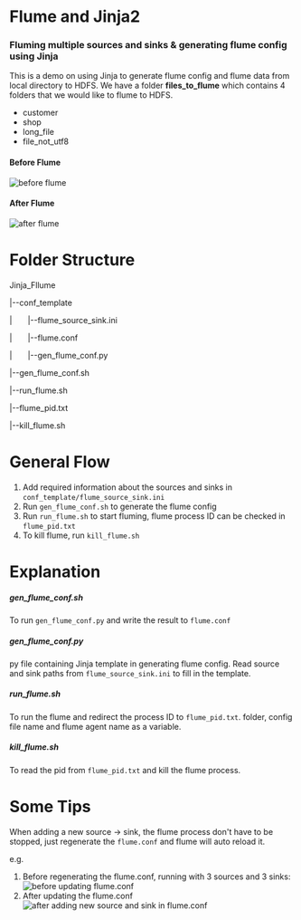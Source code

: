 # Flume and Jinja2

### Fluming multiple sources and sinks & generating flume config using Jinja 

This is a demo on using Jinja to generate flume config and flume data from local directory to HDFS.
We have a folder **files_to_flume** which contains 4 folders that we would like to flume to HDFS. 
- customer
- shop
- long_file
- file_not_utf8

#### Before Flume
   ![before flume](https://github.com/neurotichl/Big-Data-ETL/blob/master/Jinja_Flume/fluming_pic/before_flume.png)

#### After Flume
   ![after flume](https://github.com/neurotichl/Big-Data-ETL/blob/master/Jinja_Flume/fluming_pic/after_flume.PNG)

# Folder Structure

Jinja_Fllume

|--conf_template

|&nbsp;&nbsp;&nbsp;&nbsp;&nbsp;&nbsp;&nbsp;|--flume_source_sink.ini

|&nbsp;&nbsp;&nbsp;&nbsp;&nbsp;&nbsp;&nbsp;|--flume.conf

|&nbsp;&nbsp;&nbsp;&nbsp;&nbsp;&nbsp;&nbsp;|--gen_flume_conf.py

|--gen_flume_conf.sh

|--run_flume.sh

|--flume_pid.txt

|--kill_flume.sh

# General Flow

1. Add required information about the sources and sinks in `conf_template/flume_source_sink.ini`
2. Run `gen_flume_conf.sh` to generate the flume config 
3. Run `run_flume.sh` to start fluming, flume process ID can be checked in `flume_pid.txt`
4. To kill flume, run `kill_flume.sh`

# Explanation



##### *gen_flume_conf.sh*
To run `gen_flume_conf.py` and write the result to `flume.conf`

##### *gen_flume_conf.py* 
py file containing Jinja template in generating flume config. Read source and sink paths from `flume_source_sink.ini` to fill in the template.

##### *run_flume.sh*
To run the flume and redirect the process ID to `flume_pid.txt`. folder, config file name and flume agent name as a variable.

##### *kill_flume.sh*
To read the pid from `flume_pid.txt` and kill the flume process.


# Some Tips 

When adding a new source -> sink, the flume process don't have to be stopped, just regenerate the `flume.conf` and flume will auto reload it.

e.g.
1. Before regenerating the flume.conf, running with 3 sources and 3 sinks:
   ![before updating flume.conf](https://github.com/neurotichl/Big-Data-ETL/blob/master/Jinja_Flume/fluming_pic/run_flume_1.PNG)
2. After updating the flume.conf
   ![after adding new source and sink in flume.conf](https://github.com/neurotichl/Big-Data-ETL/blob/master/Jinja_Flume/fluming_pic/reload_flume.PNG)

